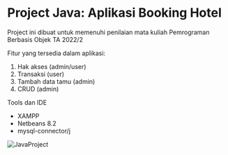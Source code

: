 # Project Java: Aplikasi Booking Hotel

Project ini dibuat untuk memenuhi penilaian mata kuliah Pemrograman Berbasis Objek TA 2022/2

Fitur yang tersedia dalam aplikasi:
1. Hak akses (admin/user)
2. Transaksi (user)
3. Tambah data tamu (admin)
4. CRUD (admin)

Tools dan IDE 
- XAMPP
- Netbeans 8.2
- mysql-connector/j 

![JavaProject](https://github.com/user-attachments/assets/cde5ea59-c256-4121-b3d2-a1e5d0fab09e)


